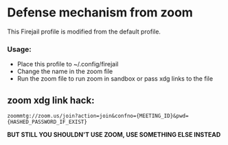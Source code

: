 # **Defense mechanism from zoom**

This Firejail profile is modified from the default profile.

### Usage:
- Place this profile to ~/.config/firejail
- Change the name in the zoom file
- Run the zoom file to run zoom in sandbox or pass xdg links to the file

## zoom xdg link hack:
    zoommtg://zoom.us/join?action=join&confno={MEETING_ID}&pwd={HASHED_PASSWORD_IF_EXIST}

**BUT STILL YOU SHOULDN'T USE ZOOM, USE SOMETHING ELSE INSTEAD**
